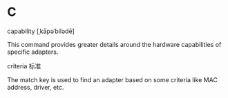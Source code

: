 # C

capability \[ˌkāpəˈbilədē]&#x20;

This command provides greater details around the hardware capabilities of specific adapters.

criteria 标准

The match key is used to find an adapter based on some criteria like MAC address, driver, etc.
